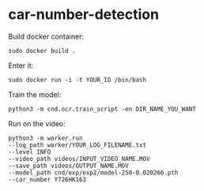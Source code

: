 # car-number-detection

Build docker container:

```
sudo docker build .
```

Enter it:

```
sudo docker run -i -t YOUR_ID /bin/bash
```

Train the model:

```
python3 -m cnd.ocr.train_script -en DIR_NAME_YOU_WANT
```

Run on the video:

```
python3 -m worker.run 
--log_path worker/YOUR_LOG_FILENAME.txt 
--level INFO 
--video_path videos/INPUT_VIDEO_NAME.MOV 
--save_path videos/OUTPUT_NAME.MOV 
--model_path cnd/exp/exp2/model-250-0.020266.pth 
--car_number Y726HK163
```
